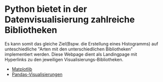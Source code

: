 # Python bietet in der Datenvisualisierung zahlreiche Bibliotheken

Es kann somit das gleiche Ziel(Bspw. die Erstellung eines Histogramms) auf unteschiedliche "Arten mit den unterschiedlichen Bibliotheken" implementiert werden.
Diese Webpage dient als Landingpage mit Hyperlinks zu den jeweiligen Visualisierungs-Bibliotheken.

- [Matplotlib](./Matplotlib/Matplotlib.ipynb)
- [Pandas-Visualisierungen](./Pandas/Packet_Visualisierung_Pandas.ipynb)

